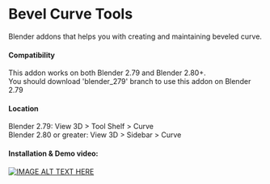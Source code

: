 # Bevel Curve Tools
Blender addons that helps you with creating and maintaining beveled curve.

#### Compatibility
This addon works on both Blender 2.79 and Blender 2.80+.  
You should download 'blender_279' branch to use this addon on Blender 2.79

#### Location
Blender 2.79: View 3D > Tool Shelf > Curve  
Blender 2.80 or greater: View 3D > Sidebar > Curve

#### Installation & Demo video:
[![IMAGE ALT TEXT HERE](http://img.youtube.com/vi/xfOlvZNgDt0/0.jpg)](http://www.youtube.com/watch?v=xfOlvZNgDt0)

